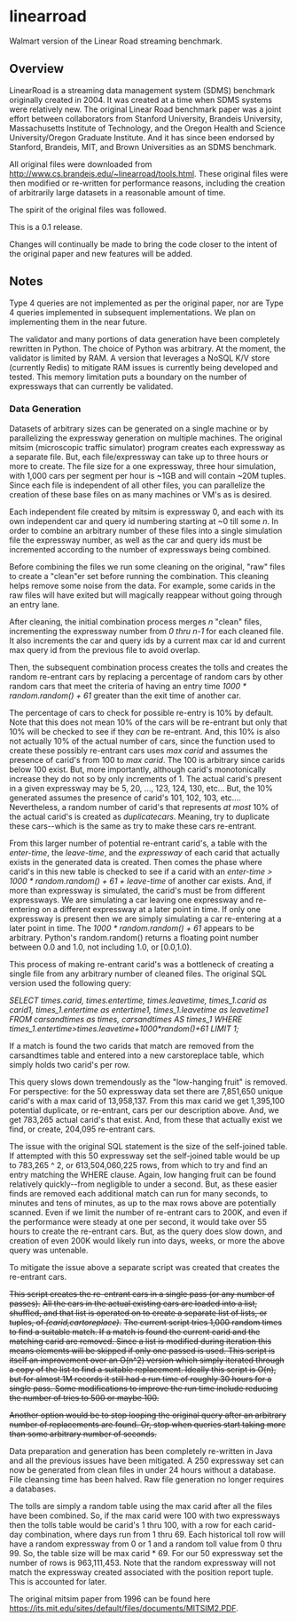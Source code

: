 # linearroad
Walmart version of the Linear Road streaming benchmark.

## Overview
LinearRoad is a streaming data management system (SDMS) benchmark originally created in 2004.
It was created at a time when SDMS systems were relatively new.
The original Linear Road benchmark paper was a joint effort between collaborators from Stanford University, Brandeis University, Massachusetts Institute of Technology, and the Oregon Health and Science University/Oregon Graduate Institute.  And it has since been endorsed by Stanford, Brandeis, MIT, and Brown Universities as an SDMS benchmark.

All original files were downloaded from http://www.cs.brandeis.edu/~linearroad/tools.html.
These original files were then modified or re-written for performance reasons, including the creation of arbitrarily large datasets in a reasonable amount of time.

The spirit of the original files was followed.

This is a 0.1 release.

Changes will continually be made to bring the code closer to the intent of the original paper and new features will be added.

## Notes
Type 4 queries are not implemented as per the original paper, nor are Type 4 queries implemented in subsequent implementations.  We plan on implementing them in the near future.

The validator and many portions of data generation have been completely rewritten in Python.  The choice of Python was arbitrary.  At the moment, the validator is limited by RAM.  A version that leverages a NoSQL K/V store (currently Redis) to mitigate RAM issues is currently being developed and tested.  This memory limitation puts a boundary on the number of expressways that can currently be validated.

### Data Generation
Datasets of arbitrary sizes can be generated on a single machine or by parallelizing the expressway generation on multiple machines.  The original mitsim (microscopic traffic simulator) program creates each expressway as a separate file.  But, each file/expressway can take up to three hours or more to create.  The file size for a one expressway, three hour simulation, with 1,000 cars per segment per hour is ~1GB and will contain ~20M tuples.  Since each file is independent of all other files, you can parallelize the creation of these base files on as many machines or VM's as is desired.  

Each independent file created by mitsim is expressway 0, and each with its own independent car and query id numbering starting at ~0 till some _n_.  In order to combine an arbitrary number of these files into a single simulation file the expressway number, as well as the car and query ids must be incremented according to the number of expressways being combined.

Before combining the files we run some cleaning on the original, "raw" files to create a "clean"er set before running the combination.  This cleaning helps remove some noise from the data.  For example, some carids in the raw files will have exited but will magically reappear without going through an entry lane.

After cleaning, the initial combination process merges _n_ "clean" files, incrementing the expressway number from _0 thru n-1_ for each cleaned file.  It also increments the car and query ids by a current max car id and current max query id from the previous file to avoid overlap.

Then, the subsequent combination process creates the tolls and creates the random re-entrant cars by replacing a percentage of random cars by other random cars that meet the criteria of having an entry time _1000 * random.random() + 61_ greater than the exit time of another car.

The percentage of cars to check for possible re-entry is 10% by default.  Note that this does not mean 10% of the cars will be re-entrant but only that 10% will be checked to see if they _can_ be re-entrant.  And, this 10% is also not actually 10% of the actual number of cars, since the function used to create these possibly re-entrant cars uses _max carid_ and assumes the presence of carid's from 100 to _max carid_.  The 100 is arbitrary since carids below 100 exist.  But, more importantly, although carid's monotonically increase they do not so by only increments of 1.  The actual carid's present in a given expressway may be 5, 20, ..., 123, 124, 130, etc...  But, the 10% generated assumes the presence of  carid's 101, 102, 103, etc....  Nevertheless, a random number of carid's that represents _at most_ 10% of the actual carid's is created as _duplicatecars_.  Meaning, try to duplicate these cars--which is the same as try to make these cars re-entrant.

From this larger number of potential re-entrant carid's, a table with the _enter-time_, the _leave-time_, and the _expressway_ of each carid that actually exists in the generated data is created.  Then comes the phase where carid's in this new table is checked to see if a carid with an _enter-time > 1000 * random.random() + 61 + leave-time_ of another car exists.  And, if more than expressway is simulated, the carid's must be from different expressways.  We are simulating a car leaving one expressway and re-entering on a different expressway at a later point in time.  If only one expressway is present then we are simply simulating a car re-entering at a later point in time.  The _1000 * random.random() + 61_ appears to be arbitrary.  Python's random.random() returns a floating point number between 0.0 and 1.0, not including 1.0, or [0.0,1.0).

This process of making re-entrant carid's was a bottleneck of creating a single file from any arbitrary number of cleaned files.  The original SQL version used the following query:

_SELECT times.carid, times.entertime, times.leavetime, times_1.carid as carid1, times_1.entertime as entertime1, times_1.leavetime as leavetime1
FROM carsandtimes as times, carsandtimes AS times_1
WHERE times_1.entertime>times.leavetime+1000*random()+61
LIMIT 1;_

If a match is found the two carids that match are removed from the carsandtimes table and entered into a new carstoreplace table, which simply holds two carid's per row.

This query slows down tremendously as the "low-hanging fruit" is removed.  For perspective: for the 50 expressway data set there are 7,851,650 unique carid's with a max carid of 13,958,137.  From this max carid we get 1,395,100 potential duplicate, or re-entrant, cars per our description above.  And, we get 783,265 actual carid's that exist.  And, from these that actually exist we find, or create, 204,095 re-entrant cars.

The issue with the original SQL statement is the size of the self-joined table.  If attempted with this 50 expressway set the self-joined table would be up to 783,265 ^ 2, or 613,504,060,225 rows, from which to try and find an entry matching the WHERE clause.  Again, low hanging fruit can be found relatively quickly--from negligible to under a second.  But, as these easier finds are removed each additional match can run for many seconds, to minutes and tens of minutes, as up to the max rows above are potentially scanned.  Even if we limit the number of re-entrant cars to 200K, and even if the performance were steady at one per second, it would take over 55 hours to create the re-entrant cars.  But, as the query does slow down, and creation of even 200K would likely run into days, weeks, or more the above query was untenable.

To mitigate the issue above a separate script was created that creates the re-entrant cars.

~~This script creates the re-entrant cars in a single pass (or any number of passes).~~
~~All the cars in the actual existing cars are loaded into a list, shuffled, and that list is operated on to create a separate list of lists, or tuples, of _(carid,cartoreplace)_.~~
~~The current script tries 1,000 random times to find a suitable match.  If a match is found the current carid and the matching carid are removed.  Since a list is modified during iteration this means elements will be skipped if only one passed is used.  This script is itself an improvement over an O(n^2) version which simply iterated through a copy of the list to find a suitable replacement.  Ideally this script is O(n), but for almost 1M records it still had a run time of roughly 30 hours for a single pass.  Some modifications to improve the run time include reducing the number of tries to 500 or maybe 100.~~

~~Another option would be to stop looping the original query after an arbitrary number of replacements are found.  Or, stop when queries start taking more than some arbitrary number of seconds.~~

Data preparation and generation has been completely re-written in Java and all the previous issues have been mitigated.  A 250 expressway set can now be generated from clean files in under 24 hours without a database.  File cleansing time has been halved.  Raw file generation no longer requires a databases.

The tolls are simply a random table using the max carid after all the files have been combined.  So, if the max carid were 100 with two expressways then the tolls table would be carid's 1 thru 100, with a row for each carid-day combination, where days run from 1 thru 69.  Each historical toll row will have a random expressway from 0 or 1 and a random toll value from 0 thru 99.  So, the table size will be max carid * 69.  For our 50 expressway set the number of rows is 963,111,453.  Note that the random expressway will not match the expressway created associated with the position report tuple.  This is accounted for later.   

The original mitsim paper from 1996 can be found here https://its.mit.edu/sites/default/files/documents/MITSIM2.PDF.
